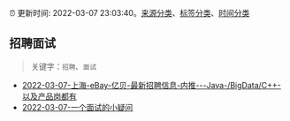 :alarm_clock: 更新时间: 2022-03-07 23:03:40。[来源分类](../README.md)、[标签分类](../TAGS.md)、[时间分类](../TIMELINE.md)

## 招聘面试


> 关键字：`招聘`、`面试`



- [2022-03-07-上海-eBay-亿贝-最新招聘信息-内推---Java-/BigData/C++-以及产品岗都有](https://www.v2ex.com/t/838746) 
- [2022-03-07-一个面试的小疑问](https://www.v2ex.com/t/838726) 